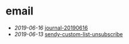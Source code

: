 # email

- *2019-06-16* [journal-20190616](./journal-20190616)
- *2019-06-13* [sendy-custom-list-unsubscribe](./sendy-custom-list-unsubscribe)
